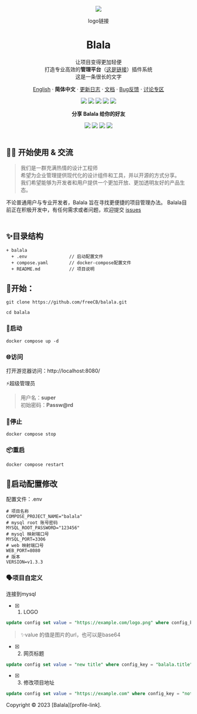 <div align="center"><a name="readme-top"></a>

[![](https://github.com/freeCB/balala/blob/main/balala%E7%9A%84banner.jpg)](https://github.com/freeCB/balala)

logo链接<h1>Blala</h1>

让项目变得更加轻便<br/>
打造专业高效的**管理平台**（[这是链接](https://github.com/freeCB/balala)）插件系统<br/>
这是一条很长的文字

[English](https://github.com/freeCB/balala/blob/main/README.md) · **简体中文** · [更新日志](https://github.com/freeCB/balala/releases) · [文档](https://github.com/freeCB/balala/releases) ·  [Bug反馈](https://github.com/freeCB/balala/issues) · [讨论专区](https://github.com/freeCB/balala/discussions)
<!-- SHIELD GROUP -->

[![][GitHub Release]][GitHub Release link]
[![][web vercel]][web vercel link]
[![][GitHub Discussions]][GitHub Discussions link]
[![][GitHub issues]][GitHub issues link]
[![][GitHub star]][GitHub star link]


**分享 Balala 给你的好友**


[![][share-tel-shield]][share-tel-link]
[![][share-x-shield]][share-x-link]
[![][share-whatsapp-shield]][share-whatsapp-link]
[![][share-weibo-shield]][share-weibo-link]
<br/>
<br/>

</details>
<div align="left">

## 👋🏻 开始使用 & 交流
>我们是一群充满热情的设计工程师<br/>
>希望为企业管理提供现代化的设计组件和工具，并以开源的方式分享。<br/>
>我们希望能够为开发者和用户提供一个更加开放、更加透明友好的产品生态。<br/>

不论普通用户与专业开发者，Balala 旨在寻找更便捷的项目管理办法。
Balala目前正在积极开发中，有任何需求或者问题，欢迎提交 [issues][issues-link]
<br/>
<br/>
## ✨目录结构
```
+ balala
  + .env                // 启动配置文件
  + compose.yaml        // docker-compose配置文件
  + README.md           // 项目说明
```

## 📘开始：

```
git clone https://github.com/freeCB/balala.git
```

```
cd balala
```
### 🤖启动
```
docker compose up -d
```

### 🌐访问
打开游览器访问：http://localhost:8080/

⚡️超级管理员
>用户名：**super**<br/>
>初始密码：**Passw@rd**

### 📘停止
```
docker compose stop
```

### 📦重启
```
docker compose restart
```


## 🧩启动配置修改
配置文件：.env
```
# 项目名称
COMPOSE_PROJECT_NAME="balala"
# mysql root 账号密码
MYSQL_ROOT_PASSWORD="123456"
# mysql 映射端口号
MYSQL_PORT=3306
# web 映射端口号
WEB_PORT=8080
# 版本
VERSION=v1.3.3
```

### 🗣️项目自定义
连接到mysql
- [x] 1. LOGO
```sql
update config set value = "https://example.com/logo.png" where config_key = "balala.logo";
```
> ✨value 的值是图片的url，也可以是base64

- [x] 2. 网页标题
```sql
update config set value = "new title" where config_key = "balala.title";
```

- [x] 3. 修改项目地址
```sql
update config set value = "https://example.com" where config_key = "notify.redirect.domain";
```


</details>

Copyright © 2023 [Balala][profile-link]. <br />

<!-- LINK GROUP -->

[GitHub Release]: https://img.shields.io/github/v/release/freeCB/balala?style=flat-square&labelColor=%23000000&color=%2375FA61
[GitHub Release link]: https://github.com/freeCB/balala/releases
[web vercel]: https://img.shields.io/badge/build-online-brightgreen?style=flat-square&logo=vercel&label=Balala&labelColor=%23000000&color=%2373FBFD
[web vercel link]: https://github.com/freeCB
[GitHub Discussions]: https://img.shields.io/github/discussions/freeCB/balala?style=flat-square&labelColor=%23000000&color=%23EA3FF7
[GitHub Discussions link]: https://github.com/freeCB/balala/discussions
[GitHub issues]: https://img.shields.io/github/issues/freeCB/balala?style=flat-square&labelColor=%23000000&color=%23FFF840
[GitHub issues link]: https://github.com/freeCB/balala/issues
[GitHub star]: https://img.shields.io/github/stars/freeCB?style=flat-square&logo=%20&labelColor=%23000000&color=%23FF8787
[GitHub star link]: https://github.com/freeCB/balala/stargazers
[share-tel-shield]: https://img.shields.io/badge/Share%20%20Tel-black?style=flat-square&logo=telegram
[share-tel-link]: https://t.me/share/url%22?text=https://t.me/share/url%22?text=%E6%8E%A8%E8%8D%90%E4%B8%80%E4%B8%AA%20GitHub%20%E5%BC%80%E6%BA%90%E9%A1%B9%E7%9B%AE%20%F0%9F%A4%AF%20Balala%20-%20%E5%BC%80%E6%BA%90%E7%9A%84%E3%80%81%E5%8F%AF%E6%89%A9%E5%B1%95%E7%9A%84%E9%A1%B9%E7%9B%AE%E7%AE%A1%E7%90%86%E7%B3%BB%E7%BB%9F%E3%80%82%0A%E5%AE%83%E6%94%AF%E6%8C%81%E4%B8%80%E9%94%AE%E5%85%8D%E8%B4%B9%E4%B8%93%E5%B1%9E%E7%9A%84%E9%A1%B9%E7%9B%AE%E7%A9%BA%E9%97%B4%EF%BC%8C%E5%B8%AE%E5%8A%A9%E4%BC%81%E4%B8%9A%E6%9B%B4%E8%BD%BB%E4%BE%BF%E7%9A%84%E7%AE%A1%E7%90%86%E9%A1%B9%E7%9B%AE%E8%BF%9B%E5%BA%A6&url=https://github.com/freeCB/balala
[share-x-shield]: https://img.shields.io/badge/Share%20%20X-black?style=flat-square&logo=X
[share-x-link]: https://x.com/intent/post?hashtags=chatbot%2CchatGPT%2CopenAI&text=%E6%8E%A8%E8%8D%90%E4%B8%80%E4%B8%AA+GitHub+%E5%BC%80%E6%BA%90%E9%A1%B9%E7%9B%AE+%F0%9F%A4%AF+Balala+-+%E5%BC%80%E6%BA%90%E7%9A%84%E3%80%81%E5%8F%AF%E6%89%A9%E5%B1%95%E7%9A%84%E9%A1%B9%E7%9B%AE%E7%AE%A1%E7%90%86%E7%B3%BB%E7%BB%9F%E3%80%82%0A%E5%AE%83%E6%94%AF%E6%8C%81%E4%B8%80%E9%94%AE%E5%85%8D%E8%B4%B9%E4%B8%93%E5%B1%9E%E7%9A%84%E9%A1%B9%E7%9B%AE%E7%A9%BA%E9%97%B4%EF%BC%8C%E5%B8%AE%E5%8A%A9%E4%BC%81%E4%B8%9A%E6%9B%B4%E8%BD%BB%E4%BE%BF%E7%9A%84%E7%AE%A1%E7%90%86%E9%A1%B9%E7%9B%AE%E8%BF%9B%E5%BA%A6&url=https%3A%2F%2Fgithub.com%2FfreeCB%2Fbalala
[share-whatsapp-shield]: https://img.shields.io/badge/Share%20%20whatsapp-black?style=flat-square&logo=whatsapp
[share-whatsapp-link]: https://api.whatsapp.com/send?text=%E6%8E%A8%E8%8D%90%E4%B8%80%E4%B8%AA%20GitHub%20%E5%BC%80%E6%BA%90%E9%A1%B9%E7%9B%AE%20%F0%9F%A4%AF%20Balala%20-%20%E5%BC%80%E6%BA%90%E7%9A%84%E3%80%81%E5%8F%AF%E6%89%A9%E5%B1%95%E7%9A%84%E9%A1%B9%E7%9B%AE%E7%AE%A1%E7%90%86%E7%B3%BB%E7%BB%9F%E3%80%82%0A%E5%AE%83%E6%94%AF%E6%8C%81%E4%B8%80%E9%94%AE%E5%85%8D%E8%B4%B9%E4%B8%93%E5%B1%9E%E7%9A%84%E9%A1%B9%E7%9B%AE%E7%A9%BA%E9%97%B4%EF%BC%8C%E5%B8%AE%E5%8A%A9%E4%BC%81%E4%B8%9A%E6%9B%B4%E8%BD%BB%E4%BE%BF%E7%9A%84%E7%AE%A1%E7%90%86%E9%A1%B9%E7%9B%AE%E8%BF%9B%E5%BA%A6&url=GitHub%20-%20freeCB/balala
[share-weibo-shield]: https://img.shields.io/badge/Share%20%20weibo-black?style=flat-square&logo=sinaweibo
[share-weibo-link]: https://service.weibo.com/share/share.php?sharesource=weibo&title=%E6%8E%A8%E8%8D%90%E4%B8%80%E4%B8%AA%20GitHub%20%E5%BC%80%E6%BA%90%E9%A1%B9%E7%9B%AE%20%F0%9F%A4%AF%20Balala%20-%20%E5%BC%80%E6%BA%90%E7%9A%84%E3%80%81%E5%8F%AF%E6%89%A9%E5%B1%95%E7%9A%84%E9%A1%B9%E7%9B%AE%E7%AE%A1%E7%90%86%E7%B3%BB%E7%BB%9F%E3%80%82%0A%E5%AE%83%E6%94%AF%E6%8C%81%E4%B8%80%E9%94%AE%E5%85%8D%E8%B4%B9%E4%B8%93%E5%B1%9E%E7%9A%84%E9%A1%B9%E7%9B%AE%E7%A9%BA%E9%97%B4%EF%BC%8C%E5%B8%AE%E5%8A%A9%E4%BC%81%E4%B8%9A%E6%9B%B4%E8%BD%BB%E4%BE%BF%E7%9A%84%E7%AE%A1%E7%90%86%E9%A1%B9%E7%9B%AE%E8%BF%9B%E5%BA%A6.%20%23Balala%20%23%E9%A1%B9%E7%9B%AE%E7%AE%A1%E7%90%86%20%23%E4%BC%81%E4%B8%9A%E7%AE%A1%E7%90%86&url=https://github.com/freeCB/balala
[issues-link]: https://github.com/freeCB/balala/issues

